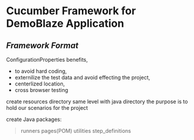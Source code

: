

# Cucumber Framework for DemoBlaze Application
## _Framework Format_



ConfigurationProperties benefits,
- to avoid hard coding, 
- externilize the test data and avoid effecting the project, 
- centerlized location, 
- cross browser testing

create resources directory same level with java directory the purpose is to hold our scenarios for the project


create Java packages: 
> runners
> pages(POM)
> utilities
> step_definitions

